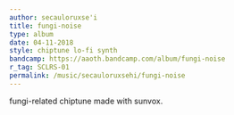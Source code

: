 ```yaml
---
author: secauloruxse'i
title: fungi-noise
type: album
date: 04-11-2018
style: chiptune lo-fi synth
bandcamp: https://aaoth.bandcamp.com/album/fungi-noise
r_tag: SCLRS-01
permalink: /music/secauloruxsehi/fungi-noise
---
```


fungi-related chiptune made with sunvox.
